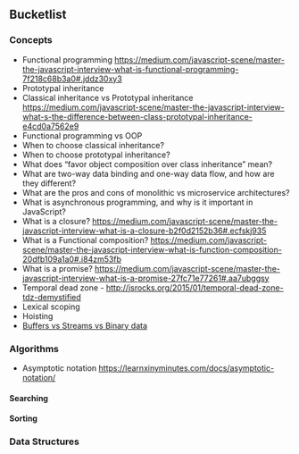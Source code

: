 ## Bucketlist

### Concepts

- Functional programming https://medium.com/javascript-scene/master-the-javascript-interview-what-is-functional-programming-7f218c68b3a0#.jddz30xy3
- Prototypal inheritance
- Classical inheritance vs Prototypal inheritance https://medium.com/javascript-scene/master-the-javascript-interview-what-s-the-difference-between-class-prototypal-inheritance-e4cd0a7562e9
- Functional programming vs OOP
- When to choose classical inheritance?
- When to choose prototypal inheritance?
- What does “favor object composition over class inheritance” mean?
- What are two-way data binding and one-way data flow, and how are they different?
- What are the pros and cons of monolithic vs microservice architectures?
- What is asynchronous programming, and why is it important in JavaScript?
- What is a closure? https://medium.com/javascript-scene/master-the-javascript-interview-what-is-a-closure-b2f0d2152b36#.ecfskj935
- What is a Functional composition? https://medium.com/javascript-scene/master-the-javascript-interview-what-is-function-composition-20dfb109a1a0#.i84zm53fb
- What is a promise? https://medium.com/javascript-scene/master-the-javascript-interview-what-is-a-promise-27fc71e77261#.aa7ubggsy
- Temporal dead zone - http://jsrocks.org/2015/01/temporal-dead-zone-tdz-demystified
- Lexical scoping
- Hoisting
- [Buffers vs Streams vs Binary data](https://github.com/ramyaragupathy/Playground/blob/master/NodeJS/buffer.md)


### Algorithms

- Asymptotic notation https://learnxinyminutes.com/docs/asymptotic-notation/

#### Searching

#### Sorting

### Data Structures

